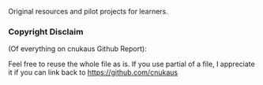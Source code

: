 Original resources and pilot projects for learners.

### Copyright Disclaim

(Of everything on cnukaus Github Report):

Feel free to reuse the whole file as is.
If you use partial of a file, I appreciate it if you can link back to https://github.com/cnukaus

